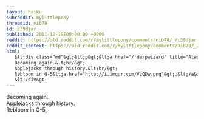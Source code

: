 ```yaml
---
layout: haiku
subreddit: mylittlepony
threadid: nib78
id: c39djar
published: 2011-12-19T00:00:00 +0000
reddit: https://old.reddit.com/r/mylittlepony/comments/nib78/_/c39djar
reddit_context: https://old.reddit.com/r/mylittlepony/comments/nib78/_/c39djar?context=3
html: |
   &lt;div class="md"&gt;&lt;p&gt;&lt;a href="/rderpwizard" title="Always Relevant / Wiki Coincidences / Silly Hat Wizard"&gt;&lt;/a&gt;
   Becoming again.&lt;br/&gt;
   Applejacks through history.&lt;br/&gt;
   Rebloom in G-5&lt;a href="http://i.imgur.com/VzQDw.png"&gt;.&lt;/a&gt;&lt;/p&gt;
   &lt;/div&gt;
---
```


[](/rderpwizard "Always Relevant / Wiki Coincidences / Silly Hat Wizard")
Becoming again.  
Applejacks through history.  
Rebloom in G-5[.](http://i.imgur.com/VzQDw.png)